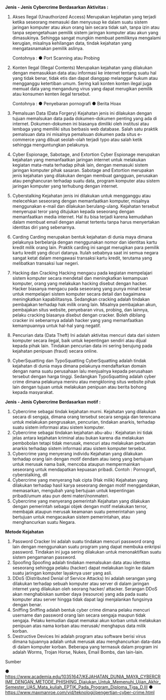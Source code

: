 
**Jenis - Jenis Cybercrime Berdasarkan Aktivitas :**
1.	Akses Ilegal (Unauthorized Access)
Merupakan kejahatan yang terjadi ketika seseorang memasuki dan menyusup ke dalam suatu sistem jaringan komputer atau akun orang lain secara tidak sah, tanpa izin atau tanpa sepengetahuan pemilik sistem jaringan komputer atau akun yang dimasukinya. Sehingga sangat mungkin membuat pemiliknya mengalami kerugian, misalnya kehilangan data, tindak kejahatan yang mengatasnamakan pemilik aslinya. 

	Contohnya :
●	Port Scanning atau Probing

2.	Konten Ilegal (Illegal Contents) 
Merupakan kejahatan yang dilakukan dengan memasukkan data atau informasi ke internet tentang suatu hal yang tidak benar, tidak etis dan dapat dianggap melanggar hukum atau mengganggu ketertiban umum. Sering kali konten konten ilegal juga memuat data yang mengandung virus yang dapat merugikan pemilik atau konsumen kenten ilegal tersebut.

	Contohnya : 
●	Penyebaran pornografi
●	Berita Hoax
3.	Pemalsuan Data (Data Forgery) 
Kejahatan jenis ini dilakukan dengan tujuan memalsukan data pada dokumen-dokumen penting yang ada di internet. Dokumen-dokumen ini biasanya dimiliki oleh institusi atau lembaga yang memiliki situs berbasis web database. Salah satu praktik pemalsuan data ini misalnya pemalsuan dokumen pada situs e-commerce yang dibuat seolah-olah terjadi typo atau salah ketik sehingga menguntungkan pelakunya.
4.	Cyber Espionage, Sabotage, and Extortion 
Cyber Espionage merupakan kejahatan yang memanfaatkan jaringan internet untuk melakukan kegiatan mata-mata terhadap pihak lain, dengan memasuki sistem jaringan komputer pihak sasaran.
Sabotage and Extortion merupakan jenis kejahatan yang dilakukan dengan membuat gangguan, perusakan atau penghancuran terhadap suatu data, program komputer atau sistem jaringan komputer yang terhubung dengan internet.
5.	Cyberstalking
Kejahatan jenis ini dilakukan untuk mengganggu atau melecehkan seseorang dengan memanfaatkan komputer, misalnya menggunakan e-mail dan dilakukan berulang-ulang. Kejahatan tersebut menyerupai teror yang ditujukan kepada seseorang dengan memanfaatkan media internet. Hal itu bisa terjadi karena kemudahan dalam membuat email dengan alamat tertentu tanpa harus menyertakan identitas diri yang sebenarnya.
6.	Carding
Carding merupakan bentuk kejahatan di dunia maya dimana pelakunya berbelanja dengan menggunakan nomor dan identitas kartu kredit milik orang lain. Praktik carding ini sangat merugikan para pemilik kartu kredit yang dicuri datanya. Itulah sebabnya saat ini semua negara sangat ketat dalam mengawasi transaksi kartu kredit, terutama yang melibatkan transaksi luar negeri.
7.	Hacking dan Cracking
Hacking mengacu pada kegiatan mempelajari sistem komputer secara mendetail dan meningkatkan kemampuan komputer, orang yang melakukan hacking disebut dengan hacker. 
Hacker biasanya mengacu pada seseorang yang punya minat besar untuk mempelajari sistem komputer secara detail dan bagaimana meningkatkan kapabilitasnya. 
Sedangkan cracking adalah tindakan pembajakan terhadap hak milik orang lain. Misalnya pembajakan akun, pembajakan situs website, penyebaran virus, probing, dan lainnya, pelaku cracking biasanya disebut dengan cracker.
Boleh dibilang cracker ini sebenarnya adalah hacker yang yang memanfaatkan kemampuannya untuk hal-hal yang negatif. 
8.	Pencurian data (Data Theft)
Ini adalah aktivitas mencuri data dari sistem komputer secara ilegal, baik untuk kepentingan sendiri atau dijual kepada pihak lain. Tindakan pencurian data ini sering berujung pada kejahatan penipuan (fraud) secara online.



9.	CyberSquatting dan TypoSquatting
CyberSquatting adalah tindak kejahatan di dunia maya dimana pelakunya mendaftarkan domain dengan nama suatu perusahaan lalu menjualnya kepada perusahaan tersebut dengan harga tinggi.
Sedangkan TypoSquatting adalah cyber crime dimana pelakunya meniru atau mengkloning situs website pihak lain dengan tujuan untuk melakukan penipuan atau berita bohong kepada masyarakat.

**Jenis - Jenis Cybercrime Berdasarkan motif :**

1.	Cybercrime sebagai tindak kejahatan murni.
Kejahatan yang dilakukan secara di sengaja, dimana orang tersebut secara sengaja dan terencana untuk melakukan pengrusakan, pencurian, tindakan anarkis, terhadap suatu sistem informasi atau sistem komputer.
2.	Cybercrime sebagai tindakan kejahatan abu-abu :
Kejahatan ini tidak jelas antara kejahatan kriminal atau bukan karena dia melakukan pembobolan tetapi tidak merusak, mencuri atau melakukan perbuatan anarkis terhadap sistem informasi atau sistem komputer tersebut. 
3.	Cybercrime yang menyerang individu 
Kejahatan yang dilakukan terhadap orang lain dengan motif dendam atau iseng yang bertujuan untuk merusak nama baik, mencoba ataupun mempermainkan seseorang untuk mendapatkan kepuasan pribadi.
Contoh : Pornografi, cyberstalking, dll 
4.	Cybercrime yang menyerang hak cipta (Hak milik) 
Kejahatan yang dilakukan terhadap hasil karya seseorang dengan motif menggandakan, memasarkan, mengubah yang bertujuan untuk kepentingan pribadi/umum atau pun demi materi/nonmateri. 
5.	Cybercrime yang menyerang pemerintah
Kejahatan yang dilakukan dengan pemerintah sebagai objek dengan motif melakukan terror, membajak ataupun merusak keamanan suatu pemerintahan yang bertujuan untuk mengacaukan sistem pemerintahan, atau menghancurkan suatu Negara.

**Metode Kejahatan**
1. Password Cracker
Ini adalah suatu tindakan mencuri password orang lain dengan menggunakan suatu program yang dapat membuka enkripsi password. Tindakan ini juga sering dilakukan untuk menonaktifkan suatu sistem pengamanan password.
2. Spoofing
Spoofing adalah tindakan memalsukan data atau identitas seseorang sehingga pelaku (hacker) dapat melakukan login ke dalam suatu jaringan komputer layaknya user yang asli.
3. DDoS (Distributed Denial of Service Attacks)
Ini adalah serangan yang dilakukan terhadap sebuah komputer atau server di dalam jaringan internet yang dilakukan oleh seorang hacker/ attacker. Serangan DDoS akan menghabiskan sumber daya (resource) yang ada pada suatu komputer atau server hingga tidak dapat lagi menjalankan fungsinya dengan benar.
4. Sniffing
Sniffing adalah bentuk cyber crime dimana pelaku mencuri username dan password orang lain secara sengaja maupun tidak sengaja. Pelaku kemudian dapat memakai akun korban untuk melakukan penipuan atas nama korban atau merusak/ menghapus data milik korban.
5. Destructive Devices
Ini adalah program atau software berisi virus dimana tujuannya adalah untuk merusak atau menghancurkan data-data di dalam komputer korban. Beberapa yang termasuk dalam program ini adalah Worms, Trojan Horse, Nukes, Email Bombs, dan lain-lain. 

Sumber 

●	https://www.academia.edu/10351647/KEJAHATAN_DUNIA_MAYA_CYBERCRIME_DENGAN_METODE_PHISHING_Diajukan_Untuk_Memenuhi_Ujian_Akhir_Semester_UAS_Mata_kuliah_EPTIK_Pada_Program_Diploma_Tiga_D.III
●	https://www.maxmanroe.com/vid/teknologi/pengertian-cyber-crime.html
